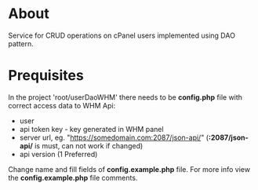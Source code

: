 # About
Service for CRUD operations on cPanel users implemented using DAO pattern.
# Prequisites
 In the project 'root/userDaoWHM' there needs to be **config.php** file 
 with correct access data to WHM Api:
- user
- api token key - key generated in WHM panel
- server url, eg. "https://somedomain.com:2087/json-api/" (**:2087/json-api/** is must, can not work if changed)
- api version (1 Preferred)

Change name and fill fields of **config.example.php** file.
For more info view the **config.example.php** file comments.
